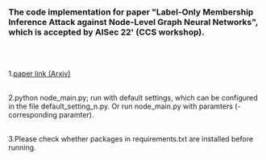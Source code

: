 ### The code implementation for paper "Label-Only Membership Inference Attack against Node-Level Graph Neural Networks", which is accepted by AISec 22' (CCS workshop).
<br>
<br>

1.<a href="https://arxiv.org/abs/2207.13766" title="title">paper link (Arxiv)</a>
<br>
<br>

2.python node_main.py; run with default settings, which can be configured in the file default_setting_n.py. Or run node_main.py with paramters (-corresponding paramter).
<br>
<br>

3.Please check whether packages in requirements.txt are installed before running. 